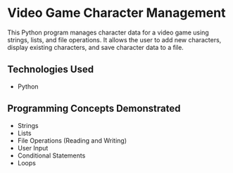 # Video Game Character Management

This Python program manages character data for a video game using strings, lists, and file operations. It allows the user to add new characters, display existing characters, and save character data to a file.

## Technologies Used
- Python

## Programming Concepts Demonstrated
- Strings
- Lists
- File Operations (Reading and Writing)
- User Input
- Conditional Statements
- Loops
